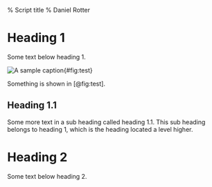 % Script title
% Daniel Rotter

# Heading 1

Some text below heading 1.

![A sample caption](diagrams/test.dot.svg){#fig:test}

Something is shown in [@fig:test].

## Heading 1.1

Some more text in a sub heading called heading 1.1. This sub heading belongs to heading 1, which is the heading located
a level higher.

# Heading 2

Some text below heading 2.
